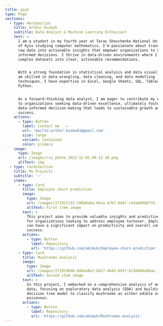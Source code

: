 ```yaml
---
title: qzμk
type: Page
sections:
  - type: HeroSection
    title: Arthur Kuzmuk
    subtitle: Data Analyst & Machine Learning Enthusiast
    text: >
      I am a student in my fourth year at Taras Shevchenko National University
      of Kyiv studying computer mathematics. I'm passionate about transforming
      raw data into actionable insights that empower organizations to make
      informed decisions. I thrive in data-driven environments where I can turn
      complex datasets into clear, actionable recommendations.


      With a strong foundation in statistical analysis and data visualization, I
      am skilled in data wrangling, data cleaning, and data modelling
      techniques. I have expertise in Excel, Google Sheets, SQL, Tableau and
      Python.


      As a forward-thinking data analyst, I am eager to contribute my expertise
      to organizations seeking data-driven excellence, ultimately fostering
      data-informed decision-making that leads to sustainable growth and
      success.
    actions:
      - type: Button
        label: Contact me   →
        url: 'mailto:arthur.kuzmuk1@gmail.com'
        size: large
        variant: contained
        color: primary
    image:
      type: Image
      url: /images/rsz_photo_2023-12-02_00-12-38.png
      altText: img
  - type: CardsSection
    title: My Projects
    subtitle: '~'
    items:
      - type: Card
        title: Employee churn prediction
        image:
          type: Image
          url: /images/271921133-29890a6a-84ce-47b7-8d47-c43a089687f8.jpg
          altText: First item image
        text: >
          This project aims to provide valuable insights and predictive models
          for organizations looking to address employee turnover. Employee churn
          can have a significant impact on productivity and overall company
          success. 
        actions:
          - type: Button
            label: Repository
            url: 'https://github.com/akzmuk/Employee-churn-prediction'
      - type: Card
        title: Mushrooms analysis
        image:
          type: Image
          url: /images/271919696-b88ae8e2-b627-4645-8937-8138466e86ae.jpg
          altText: Second item image
        text: >
          In this project, I embarked on a comprehensive analysis of mushroom
          data, focusing on exploratory data analysis (EDA) and building a
          decision tree model to classify mushrooms as either edible or
          poisonous.
        actions:
          - type: Button
            label: Repository
            url: 'https://github.com/akzmuk/Mushrooms-analysis'
---
```

